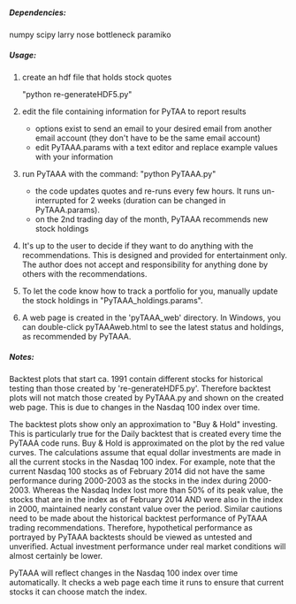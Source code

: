 ##### Dependencies:
numpy
scipy
larry
nose
bottleneck
paramiko


##### Usage:

1. create an hdf file that holds stock quotes

   "python re-generateHDF5.py"
  
2. edit the file containing information for PyTAA to report results
   - options exist to send an email to your desired email from another email account (they don't have to be the same email account)
   - edit PyTAAA.params with a text editor and replace example values with your information

3. run PyTAAA with the command: "python PyTAAA.py"
   - the code updates quotes and re-runs every few hours. It runs un-interrupted for 2 weeks (duration can be changed in PyTAAA.params).
   - on the 2nd trading day of the month, PyTAAA recommends new stock holdings
   
4. It's up to the user to decide if they want to do anything with the recommendations. This is designed and provided for entertainment only. The author does not accept and responsibility for anything done by others with the recommendations.

5. To let the code know how to track a portfolio for you, manually update the stock holdings in "PyTAAA_holdings.params".

6. A web page is created in the 'pyTAAA_web' directory. In Windows, you can double-click pyTAAAweb.html to see the latest status and holdings, as recommended by PyTAAA.


##### Notes:

Backtest plots that start ca. 1991 contain different stocks for historical testing than those created by 're-generateHDF5.py'. Therefore backtest plots will not match those created by PyTAAA.py and shown on the created web page. This is due to changes in the Nasdaq 100 index over time.

The backtest plots show only an approximation to "Buy & Hold" investing. This is particularly true for the Daily backtest that is created every time the PyTAAA code runs. Buy & Hold is approximated on the plot by the red value curves. The calculations assume that equal dollar investments are made in all the current stocks in the Nasdaq 100 index. For example, note that the current Nasdaq 100 stocks as of February 2014 did not have the same performance during 2000-2003 as the stocks in the index during 2000-2003. Whereas the Nasdaq Index lost more than 50% of its peak value, the stocks that are in the index as of February 2014 AND were also in the index in 2000, maintained nearly constant value over the period. Similar cautions need to be made about the historical backtest performance of PyTAAA trading recommendations. Therefore, hypothetical performance as portrayed by PyTAAA backtests should be viewed as untested and unverified. Actual investment performance under real market conditions will almost certainly be lower.

PyTAAA will reflect changes in the Nasdaq 100 index over time automatically. It checks a web page each time it runs to ensure that current stocks it can choose match the index.